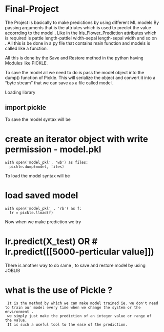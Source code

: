 # Final-Project

The Project is basically to make predictions by using different ML models By passing arguments that is the attriutes which is used to predict the value accorrding to the model . 
Like in the Iris_Flower_Prediction attributes which is required is    pattle length-pattlel width-sepal length-sepal width and so on .
All this is be done in a py file that contains main function and models is called like a function.

All this is done by the Save and Restore method in the python having Modules like PICKLE.

To save the model all we need to do is pass the model object into the dump() function of Pickle. This will serialize the object and convert it into a “byte stream” that we can save as a file called model.

Loading library
  ## import pickle

To save the model syntax will be 
  
  # create an iterator object with write permission - model.pkl
    with open('model_pkl', 'wb') as files:
      pickle.dump(model, files)
  
To load the model syntax will be

  # load saved model
    with open('model_pkl' , 'rb') as f:
      lr = pickle.lload(f)

Now when we make prediction we try 

  # lr.predict(X_test) OR  # lr.predict([[5000-perticular value]])
  
There is another way to do same , to save and restore model by using JOBLIB 

# what is the use of Pickle ?
     It is the method by which we can make model trained ie. we don't need to train our model every time when we change the system or the environment . 
     we simply just make the prediction of an integer value or range of the value.
     It is such a useful tool to the ease of the prediction.
